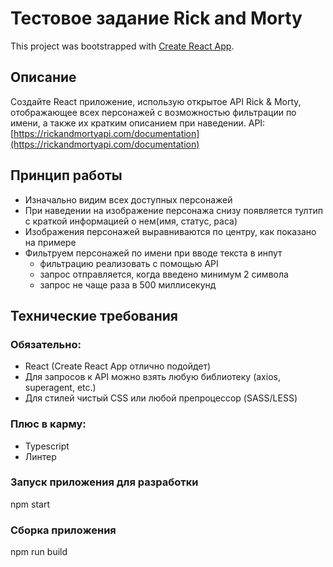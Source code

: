 # Тестовое задание Rick and Morty

This project was bootstrapped with [Create React App](https://github.com/facebook/create-react-app).

## Описание

Создайте React приложение, использую открытое API Rick & Morty, отображающее
всех персонажей с возможностью фильтрации по имени, а также их кратким
описанием при наведении.
API: [https://rickandmortyapi.com/documentation](https://rickandmortyapi.com/documentation)

## Принцип работы

* Изначально видим всех доступных персонажей
* При наведении на изображение персонажа снизу появляется тултип с краткой
информацией о нем(имя, статус, раса)
* Изображения персонажей выравниваются по центру, как показано на примере
* Фильтруем персонажей по имени при вводе текста в инпут
  * фильтрацию реализовать с помощью API
  * запрос отправляется, когда введено минимум 2 символа
  * запрос не чаще раза в 500 миллисекунд

## Технические требования

### Обязательно:
* React (Create React App отлично подойдет)
* Для запросов к API можно взять любую библиотеку (axios, superagent, etc.)
* Для стилей чистый CSS или любой препроцессор (SASS/LESS)

### Плюс в карму:
* Typescript
* Линтер

### Запуск приложения для разработки
npm start

### Сборка приложения
npm run build